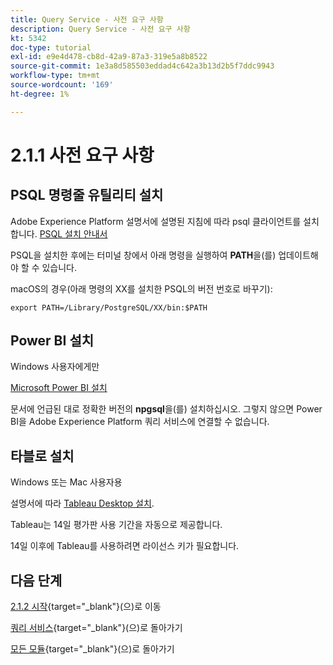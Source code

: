 ```yaml
---
title: Query Service - 사전 요구 사항
description: Query Service - 사전 요구 사항
kt: 5342
doc-type: tutorial
exl-id: e9e4d478-cb8d-42a9-87a3-319e5a8b8522
source-git-commit: 1e3a8d585503eddad4c642a3b13d2b5f7ddc9943
workflow-type: tm+mt
source-wordcount: '169'
ht-degree: 1%

---
```


# 2.1.1 사전 요구 사항

## PSQL 명령줄 유틸리티 설치

Adobe Experience Platform 설명서에 설명된 지침에 따라 psql 클라이언트를 설치합니다.
[PSQL 설치 안내서](https://experienceleague.adobe.com/docs/experience-platform/query/clients/psql.html?lang=ko)

PSQL을 설치한 후에는 터미널 창에서 아래 명령을 실행하여 **PATH**&#x200B;을(를) 업데이트해야 할 수 있습니다.

macOS의 경우(아래 명령의 XX를 설치한 PSQL의 버전 번호로 바꾸기):

`export PATH=/Library/PostgreSQL/XX/bin:$PATH`

## Power BI 설치

Windows 사용자에게만

[Microsoft Power BI 설치](https://experienceleague.adobe.com/docs/experience-platform/query/clients/power-bi.html?lang=ko)

문서에 언급된 대로 정확한 버전의 **npgsql**&#x200B;을(를) 설치하십시오. 그렇지 않으면 Power BI을 Adobe Experience Platform 쿼리 서비스에 연결할 수 없습니다.

## 타블로 설치

Windows 또는 Mac 사용자용

설명서에 따라 [Tableau Desktop 설치](https://experienceleague.adobe.com/docs/experience-platform/query/clients/tableau.html?lang=ko).

Tableau는 14일 평가판 사용 기간을 자동으로 제공합니다.

14일 이후에 Tableau를 사용하려면 라이선스 키가 필요합니다.

## 다음 단계

[2.1.2 시작](./ex2.md){target="_blank"}(으)로 이동

[쿼리 서비스](./query-service.md){target="_blank"}(으)로 돌아가기

[모든 모듈](./../../../../overview.md){target="_blank"}(으)로 돌아가기

